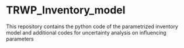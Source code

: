 # TRWP_Inventory_model
This repository contains the python code of the parametrized inventory model and additional codes for uncertainty analysis on influencing parameters
